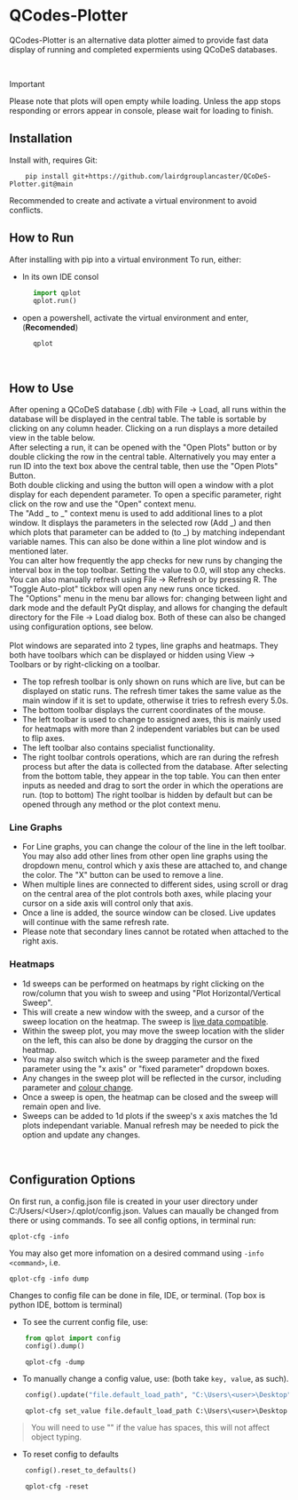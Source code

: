 QCodes-Plotter
==============

QCodes-Plotter is an alternative data plotter aimed to provide fast data display of running and completed expermients using QCoDeS databases.

<br/>

> [!IMPORTANT]
> Please note that plots will open empty while loading. Unless the app stops responding or errors appear in console, please wait for loading to finish.

Installation
------------

Install with, requires Git:
```console
    pip install git+https://github.com/lairdgrouplancaster/QCoDeS-Plotter.git@main
```
Recommended to create and activate a virtual environment to avoid conflicts.
<br/>

How to Run
----------

After installing with pip into a virtual environment
To run, either:
* In its own IDE consol
```python  
      import qplot
      qplot.run()
```
* open a powershell, activate the virtual environment and enter, (**Recomended**)
```console
      qplot
```
<br/>

How to Use
----------
After opening a QCoDeS database (.db) with File -> Load, all runs within the database will be displayed in the central table. The table is sortable by clicking on any column header.
Clicking on a run displays a more detailed view in the table below. <br/>
After selecting a run, it can be opened with the "Open Plots" button or by double clicking the row in the central table. Alternatively you may enter a run ID into the text box above the central table, then use the "Open Plots" Button. <br/>
Both double clicking and using the button will open a window with a plot display for each dependent parameter. To open a specific parameter, right click on the row and use the "Open" context menu. <br/> 
The "Add _ to _" context menu is used to add additional lines to a plot window. It displays the parameters in the selected row (Add _) and then which plots that parameter can be added to (to _) by matching independant variable names. This can also be done within a line plot window and is mentioned later.
<br/>
You can alter how frequently the app checks for new runs by changing the interval box in the top toolbar. Setting the value to 0.0, will stop any checks. You can also manually refresh using File -> Refresh or by pressing R. The "Toggle Auto-plot" tickbox will open any new runs once ticked.
<br/>
The "Options" menu in the menu bar allows for: changing between light and dark mode and the default PyQt display, and allows for changing the default directory for the File -> Load dialog box. Both of these can also be changed using configuration options, see below. 
<br/>
<br/>
Plot windows are separated into 2 types, line graphs and heatmaps. They both have toolbars which can be displayed or hidden using View -> Toolbars or by right-clicking on a toolbar. <br/>
* The top refresh toolbar is only shown on runs which are live, but can be displayed on static runs. The refresh timer takes the same value as the main window if it is set to update, otherwise it tries to refresh every 5.0s.
* The bottom toolbar displays the current coordinates of the mouse.
* The left toolbar is used to change to assigned axes, this is mainly used for heatmaps with more than 2 independent variables but can be used to flip axes.
* The left toolbar also contains specialist functionality.
* The right toolbar controls operations, which are ran during the refresh process but after the data is collected from the database. After selecting from the bottom table, they appear in the top table. You can then enter inputs as needed and drag to sort the order in which the operations are run. (top to bottom)
  The right toolbar is hidden by default but can be opened through any method or the plot context menu.


### Line Graphs
* For Line graphs, you can change the colour of the line in the left toolbar. You may also add other lines from other open line graphs using the dropdown menu, control which y axis these are attached to, and change the color. The "X" button can be used to remove a line.
* When multiple lines are connected to different sides, using scroll or drag on the central area of the plot controls both axes, while placing your cursor on a side axis will control only that axis.
* Once a line is added, the source window can be closed. Live updates will continue with the same refresh rate.
* Please note that secondary lines cannot be rotated when attached to the right axis.

### Heatmaps
* 1d sweeps can be performed on heatmaps by right clicking on the row/column that you wish to sweep and using "Plot Horizontal/Vertical Sweep".
* This will create a new window with the sweep, and a cursor of the sweep location on the heatmap. The sweep is <ins>live data compatible</ins>.
* Within the sweep plot, you may move the sweep location with the slider on the left, this can also be done by dragging the cursor on the heatmap.
* You may also switch which is the sweep parameter and the fixed parameter using the "x axis" or "fixed parameter" dropdown boxes.
* Any changes in the sweep plot will be reflected in the cursor, including parameter and <ins>colour change</ins>.
* Once a sweep is open, the heatmap can be closed and the sweep will remain open and live.
* Sweeps can be added to 1d plots if the sweep's x axis matches the 1d plots independant variable. Manual refresh may be needed to pick the option and update any changes.

<br/>

Configuration Options
---------------------
On first run, a config.json file is created in your user directory under C:/Users/\<User\>/.qplot/config.json. Values can maually be changed from there or using commands.
To see all config options, in terminal run:
```console
qplot-cfg -info
```
You may also get more infomation on a desired command using `-info <command>`, i.e.
```console
qplot-cfg -info dump
```

Changes to config file can be done in file, IDE, or terminal. (Top box is python IDE, bottom is terminal)
* To see the current config file, use:
```python
    from qplot import config
    config().dump()
```
```console
    qplot-cfg -dump
```
* To manually change a config value, use: (both take `key, value`, as such).
```python
    config().update("file.default_load_path", "C:\Users\<user>\Desktop")
```
```console
    qplot-cfg set_value file.default_load_path C:\Users\<user>\Desktop
```
> You will need to use "" if the value has spaces, this will not affect object typing.
  
* To reset config to defaults
```python
    config().reset_to_defaults()
```
```console
    qplot-cfg -reset
```
